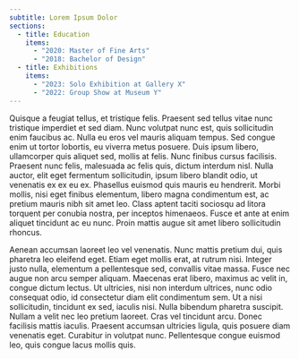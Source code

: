 ```yaml
---
subtitle: Lorem Ipsum Dolor
sections:
  - title: Education
    items:
      - "2020: Master of Fine Arts"
      - "2018: Bachelor of Design"
  - title: Exhibitions
    items:
      - "2023: Solo Exhibition at Gallery X"
      - "2022: Group Show at Museum Y"
---
```

<p>Quisque a feugiat tellus, et tristique felis. Praesent sed tellus vitae nunc tristique imperdiet et sed diam. Nunc volutpat nunc est, quis sollicitudin enim faucibus ac. Nulla eu eros vel mauris aliquam tempus. Sed congue enim ut tortor lobortis, eu viverra metus posuere. Duis ipsum libero, ullamcorper quis aliquet sed, mollis at felis. Nunc finibus cursus facilisis. Praesent nunc felis, malesuada ac felis quis, dictum interdum nisl. Nulla auctor, elit eget fermentum sollicitudin, ipsum libero blandit odio, ut venenatis ex ex eu ex. Phasellus euismod quis mauris eu hendrerit. Morbi mollis, nisi eget finibus elementum, libero magna condimentum est, ac pretium mauris nibh sit amet leo. Class aptent taciti sociosqu ad litora torquent per conubia nostra, per inceptos himenaeos. Fusce et ante at enim aliquet tincidunt ac eu nunc. Proin mattis augue sit amet libero sollicitudin rhoncus.</p><p></p><p>Aenean accumsan laoreet leo vel venenatis. Nunc mattis pretium dui, quis pharetra leo eleifend eget. Etiam eget mollis erat, at rutrum nisi. Integer justo nulla, elementum a pellentesque sed, convallis vitae massa. Fusce nec augue non arcu semper aliquam. Maecenas erat libero, maximus ac velit in, congue dictum lectus. Ut ultricies, nisi non interdum ultrices, nunc odio consequat odio, id consectetur diam elit condimentum sem. Ut a nisi sollicitudin, tincidunt ex sed, iaculis nisi. Nulla bibendum pharetra suscipit. Nullam a velit nec leo pretium laoreet. Cras vel tincidunt arcu. Donec facilisis mattis iaculis. Praesent accumsan ultricies ligula, quis posuere diam venenatis eget. Curabitur in volutpat nunc. Pellentesque congue euismod leo, quis congue lacus mollis quis.</p>